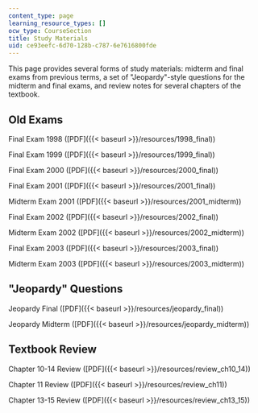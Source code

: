 ```yaml
---
content_type: page
learning_resource_types: []
ocw_type: CourseSection
title: Study Materials
uid: ce93eefc-6d70-128b-c787-6e7616800fde
---
```


This page provides several forms of study materials: midterm and final exams from previous terms, a set of "Jeopardy"-style questions for the midterm and final exams, and review notes for several chapters of the textbook.

Old Exams
---------

Final Exam 1998 ([PDF]({{< baseurl >}}/resources/1998_final))

Final Exam 1999 ([PDF]({{< baseurl >}}/resources/1999_final))

Final Exam 2000 ([PDF]({{< baseurl >}}/resources/2000_final))

Final Exam 2001 ([PDF]({{< baseurl >}}/resources/2001_final))

Midterm Exam 2001 ([PDF]({{< baseurl >}}/resources/2001_midterm))

Final Exam 2002 ([PDF]({{< baseurl >}}/resources/2002_final))

Midterm Exam 2002 ([PDF]({{< baseurl >}}/resources/2002_midterm))

Final Exam 2003 ([PDF]({{< baseurl >}}/resources/2003_final))

Midterm Exam 2003 ([PDF]({{< baseurl >}}/resources/2003_midterm))

"Jeopardy" Questions
--------------------

Jeopardy Final ([PDF]({{< baseurl >}}/resources/jeopardy_final))

Jeopardy Midterm ([PDF]({{< baseurl >}}/resources/jeopardy_midterm))

Textbook Review
---------------

Chapter 10-14 Review ([PDF]({{< baseurl >}}/resources/review_ch10_14))

Chapter 11 Review ([PDF]({{< baseurl >}}/resources/review_ch11))

Chapter 13-15 Review ([PDF]({{< baseurl >}}/resources/review_ch13_15))